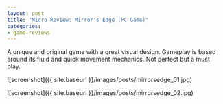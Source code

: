 ```yaml
---
layout: post
title: "Micro Review: Mirror's Edge (PC Game)"
categories:
- game-reviews
---
```



A unique and original game with a great visual design. Gameplay is based around its fluid and quick movement mechanics. Not perfect but a must play.


![screenshot]({{ site.baseurl }}/images/posts/mirrorsedge_01.jpg)

![screenshot]({{ site.baseurl }}/images/posts/mirrorsedge_02.jpg)

